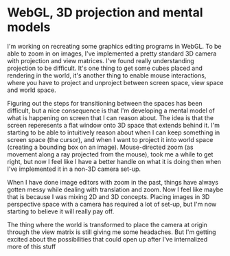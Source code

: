 # WebGL, 3D projection and mental models

I'm working on recreating some graphics editing programs in WebGL. To be able to zoom in on images, I've implemented a pretty standard 3D camera with projection and view matrices. I've found really understanding projection to be difficult. It's one thing to get some cubes placed and rendering in the world, it's another thing to enable mouse interactions, where you have to project and unproject between screen space, view space and world space.

Figuring out the steps for transitioning between the spaces has been difficult, but a nice consequence is that I'm developing a mental model of what is happening on screen that I can reason about. The idea is that the screen reperesents a flat window onto 3D space that extends behind it. I'm starting to be able to intuitively reason about when I can keep something in screen space (the cursor), and when I want to project it into world space (creating a bounding box on an image). Mouse-directed zoom (as movement along a ray projected from the mouse), took me a while to get right, but now I feel like I have a better handle on what it is doing then when I've implemented it in a non-3D camera set-up.

When I have done image editors with zoom in the past, things have always gotten messy while dealing with translation and zoom. Now I feel like maybe that is because I was mixing 2D and 3D concepts. Placing images in 3D perspective space with a camera has required a lot of set-up, but I'm now starting to believe it will really pay off.

The thing where the world is transformed to place the camera at origin through the view matrix is still giving me some headaches. But I'm getting excited about the possibilities that could open up after I've internalized more of this stuff
